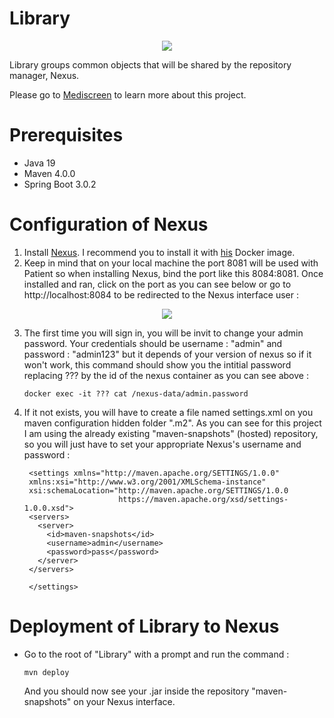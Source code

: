 # Library

<p align="center">
  <img src=https://user-images.githubusercontent.com/95872501/224155098-59ee106a-10cd-4189-a830-e957db28003c.png>
</p>

Library groups common objects that will be shared by the repository manager, Nexus.

Please go to [Mediscreen](https://github.com/HashTucE/Mediscreen.git) to learn more about this project.

# Prerequisites
- Java 19
- Maven 4.0.0
- Spring Boot 3.0.2

# Configuration of Nexus

1. Install [Nexus](https://help.sonatype.com/repomanager3/installation-and-upgrades/installation-methods).
I recommend you to install it with [his](https://hub.docker.com/r/sonatype/nexus3/) Docker image.
2. Keep in mind that on your local machine the port 8081 will be used with Patient so when installing Nexus, bind the port like this 8084:8081. Once installed and ran, click on the port as you can see below or go to http://localhost:8084 to be redirected to the Nexus interface user :
<p align="center">
  <img src=https://user-images.githubusercontent.com/95872501/224268285-bc76f6de-5481-49a2-b50c-66041ea6a6f6.png>
</p>

3. The first time you will sign in, you will be invit to change your admin password. Your credentials should be username : "admin" and password : "admin123" but it depends of your version of nexus so if it won't work, this command should show you the intitial password replacing ??? by the id of the nexus container as you can see above :
    ```
    docker exec -it ??? cat /nexus-data/admin.password 
    ```
    
4. If it not exists, you will have to create a file named settings.xml on you maven configuration hidden folder ".m2". As you can see for this project I am using the already existing "maven-snapshots" (hosted) repository, so you will just have to set your appropriate Nexus's username and password :

        <settings xmlns="http://maven.apache.org/SETTINGS/1.0.0"
        xmlns:xsi="http://www.w3.org/2001/XMLSchema-instance"
        xsi:schemaLocation="http://maven.apache.org/SETTINGS/1.0.0
                            https://maven.apache.org/xsd/settings-1.0.0.xsd">
        <servers>
          <server>
            <id>maven-snapshots</id>
            <username>admin</username>
            <password>pass</password>
          </server>
        </servers>

        </settings>

    
# Deployment of Library to Nexus

- Go to the root of "Library" with a prompt and run the command :
    ```
    mvn deploy
    ```
    And you should now see your .jar inside the repository "maven-snapshots" on your Nexus interface.
